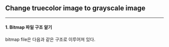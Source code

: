 ## Change truecolor image to grayscale image
---------------------
  
#### 1. Bitmap 파일 구조 알기
bitmap file은 다음과 같은 구조로 이루어져 있다.

